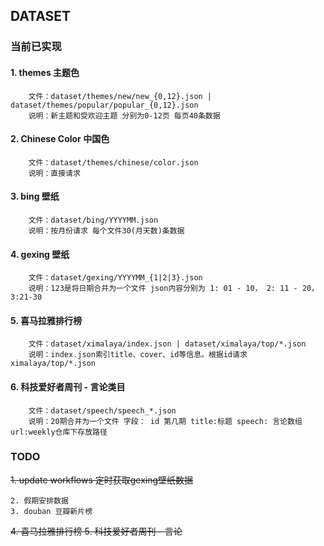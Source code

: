 
## DATASET

### 当前已实现
#### 1. themes 主题色
        文件：dataset/themes/new/new_{0,12}.json | dataset/themes/popular/popular_{0,12}.json
        说明：新主题和受欢迎主题 分别为0-12页 每页40条数据
       
#### 2. Chinese Color 中国色
        文件：dataset/themes/chinese/color.json
        说明：直接请求

#### 3. bing 壁纸
        文件：dataset/bing/YYYYMM.json
        说明：按月份请求 每个文件30(月天数)条数据

#### 4. gexing 壁纸 
        文件：dataset/gexing/YYYYMM_{1|2|3}.json
        说明：123是将日期合并为一个文件 json内容分别为 1: 01 - 10， 2: 11 - 20， 3:21-30 
         

#### 5. 喜马拉雅排行榜
        文件：dataset/ximalaya/index.json | dataset/ximalaya/top/*.json
        说明：index.json索引title、cover、id等信息。根据id请求ximalaya/top/*.json 
        
#### 6. 科技爱好者周刊 - 言论类目
        文件：dataset/speech/speech_*.json
        说明：20期合并为一个文件 字段： id 第几期 title:标题 speech: 言论数组 url:weekly仓库下存放路径
        


### TODO

<del>1. update workflows 定时获取gexing壁纸数据<del>  

    2. 假期安排数据 
    3. douban 豆瓣新片榜
<del>4. 喜马拉雅排行榜<del> 
<del>5. 科技爱好者周刊 - 言论<del> 

    
    
